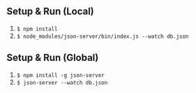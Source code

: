 ## Setup & Run (Local)

1. `$ npm install`
2. `$ node_modules/json-server/bin/index.js --watch db.json`

## Setup & Run (Global)

1. `$ npm install -g json-server`
2. `$ json-server --watch db.json`
